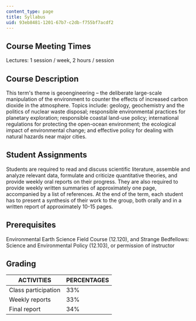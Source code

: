 ```yaml
---
content_type: page
title: Syllabus
uid: 93eb8481-1201-67b7-c2db-f755bf7acdf2
---
```


Course Meeting Times
--------------------

Lectures: 1 session / week, 2 hours / session

Course Description
------------------

This term's theme is geoengineering – the deliberate large-scale manipulation of the environment to counter the effects of increased carbon dioxide in the atmosphere. Topics include: geology, geochemistry and the politics of nuclear waste disposal; responsible environmental practices for planetary exploration; responsible coastal land-use policy; international regulations for protecting the open-ocean environment; the ecological impact of environmental change; and effective policy for dealing with natural hazards near major cities.

Student Assignments
-------------------

Students are required to read and discuss scientific literature, assemble and analyze relevant data, formulate and criticize quantitative theories, and provide weekly oral reports on their progress. They are also required to provide weekly written summaries of approximately one page, accompanied by a list of references. At the end of the term, each student has to present a synthesis of their work to the group, both orally and in a written report of approximately 10-15 pages.

Prerequisites
-------------

Environmental Earth Science Field Course (12.120), and Strange Bedfellows: Science and Environmental Policy (12.103), or permission of instructor

Grading
-------

| ACTIVITIES | PERCENTAGES |
| --- | --- |
| Class participation | 33% |
| Weekly reports | 33% |
| Final report | 34%